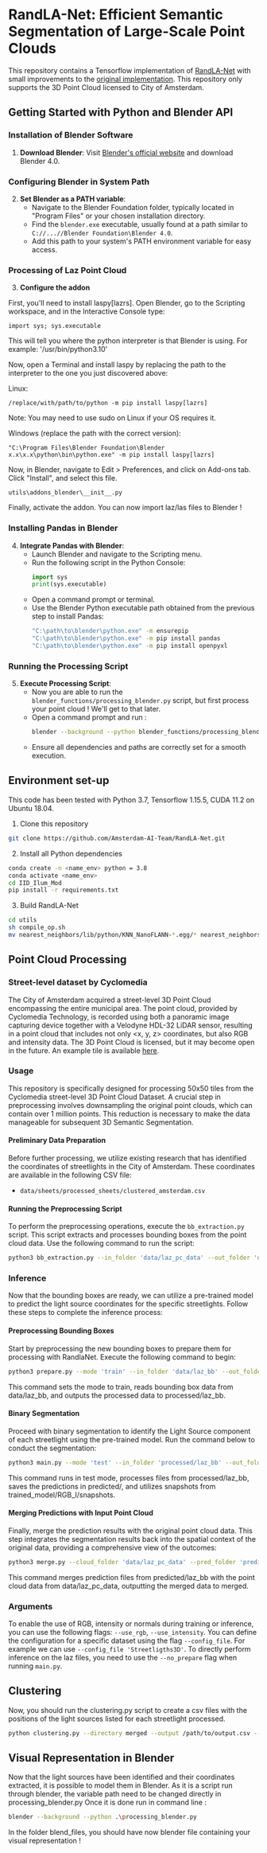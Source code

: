 # RandLA-Net: Efficient Semantic Segmentation of Large-Scale Point Clouds

This repository contains a Tensorflow implementation of [RandLA-Net](http://arxiv.org/abs/1911.11236) with small improvements to the [original implementation](https://github.com/QingyongHu/RandLA-Net). This repository only supports the 3D Point Cloud licensed to City of Amsterdam.

## Getting Started with Python and Blender API

### Installation of Blender Software
1. **Download Blender**: Visit [Blender's official website](https://www.blender.org/) and download Blender 4.0.

### Configuring Blender in System Path
2. **Set Blender as a PATH variable**:
   - Navigate to the Blender Foundation folder, typically located in "Program Files" or your chosen installation directory.
   - Find the `blender.exe` executable, usually found at a path similar to `C://...//Blender Foundation\Blender 4.0`.
   - Add this path to your system's PATH environment variable for easy access.

### Processing of Laz Point Cloud
3. **Configure the addon**

First, you'll need to install laspy[lazrs]. Open Blender, go to the Scripting workspace, and in the Interactive Console type:
```
import sys; sys.executable
```

This will tell you where the python interpreter is that Blender is using.  For example: '/usr/bin/python3.10'

Now, open a Terminal and install laspy by replacing the path to the interpreter to the one you just discovered above:

Linux:
```
/replace/with/path/to/python -m pip install laspy[lazrs]
```
Note: You may need to use sudo on Linux if your OS requires it.

Windows (replace the path with the correct version):
```
"C:\Program Files\Blender Foundation\Blender x.x\x.x\python\bin\python.exe" -m pip install laspy[lazrs]
```

Now, in Blender, navigate to Edit > Preferences, and click on Add-ons tab. Click "Install", and select this file. 
```
utils\addons_blender\__init__.py
```

Finally, activate the addon. You can now import laz/las files to Blender ! 


### Installing Pandas in Blender
4. **Integrate Pandas with Blender**:
   - Launch Blender and navigate to the Scripting menu.
   - Run the following script in the Python Console:
     ```python
     import sys
     print(sys.executable)
     ```
   - Open a command prompt or terminal.
   - Use the Blender Python executable path obtained from the previous step to install Pandas:
     ```bash
     "C:\path\to\blender\python.exe" -m ensurepip
     "C:\path\to\blender\python.exe" -m pip install pandas
     "C:\path\to\blender\python.exe" -m pip install openpyxl
     ```

### Running the Processing Script
5. **Execute Processing Script**:
   - Now you are able to run the `blender_functions/processing_blender.py` script, but first process your point cloud ! We'll get to that later.
   - Open a command prompt and run : 
     ```bash
     blender --background --python blender_functions/processing_blender.py
     ```
   - Ensure all dependencies and paths are correctly set for a smooth execution.

## Environment set-up
This code has been tested with Python 3.7, Tensorflow 1.15.5, CUDA 11.2 on Ubuntu 18.04.

1. Clone this repository

  ```sh
  git clone https://github.com/Amsterdam-AI-Team/RandLA-Net.git
  ```

2. Install all Python dependencies

  ```sh
  conda create -n <name_env> python = 3.8
  conda activate <name_env>
  cd IID_Ilum_Mod
  pip install -r requirements.txt
  ```

3. Build RandLA-Net

  ```sh
  cd utils
  sh compile_op.sh
  mv nearest_neighbors/lib/python/KNN_NanoFLANN-*.egg/* nearest_neighbors/lib/python/.
  ```

## Point Cloud Processing
### Street-level dataset by Cyclomedia
The City of Amsterdam acquired a street-level 3D Point Cloud encompassing the entire municipal area. The point cloud, provided by Cyclomedia Technology, is recorded using both a panoramic image capturing device together with a Velodyne HDL-32 LiDAR sensor, resulting in a point cloud that includes not only <x, y, z> coordinates, but also RGB and intensity data. The 3D Point Cloud is licensed, but it may become open in the future. An example tile is available [here](https://github.com/Amsterdam-AI-Team/Urban_PointCloud_Processing/tree/main/datasets/pointcloud).

### Usage

This repository is specifically designed for processing 50x50 tiles from the Cyclomedia street-level 3D Point Cloud Dataset. A crucial step in preprocessing involves downsampling the original point clouds, which can contain over 1 million points. This reduction is necessary to make the data manageable for subsequent 3D Semantic Segmentation.

#### Preliminary Data Preparation

Before further processing, we utilize existing research that has identified the coordinates of streetlights in the City of Amsterdam. These coordinates are available in the following CSV file:

- `data/sheets/processed_sheets/clustered_amsterdam.csv`

#### Running the Preprocessing Script

To perform the preprocessing operations, execute the `bb_extraction.py` script. This script extracts and processes bounding boxes from the point cloud data. Use the following command to run the script:

```sh
python3 bb_extraction.py --in_folder 'data/laz_pc_data' --out_folder 'data/laz_bb'
```

### Inference

Now that the bounding boxes are ready, we can utilize a pre-trained model to predict the light source coordinates for the specific streetlights. Follow these steps to complete the inference process:

#### Preprocessing Bounding Boxes

Start by preprocessing the new bounding boxes to prepare them for processing with RandlaNet. Execute the following command to begin:

```sh
python3 prepare.py --mode 'train' --in_folder 'data/laz_bb' --out_folder 'processed/laz_bb'
```

This command sets the mode to train, reads bounding box data from data/laz_bb, and outputs the processed data to processed/laz_bb.

#### Binary Segmentation

Proceed with binary segmentation to identify the Light Source component of each streetlight using the pre-trained model. Run the command below to conduct the segmentation:

```sh
python3 main.py --mode 'test' --in_folder 'processed/laz_bb' --out_folder 'predicted/' --snap_folder 'model/RGBI/Log_2024-05-07_08-46-07/snapshots'
```

This command runs in test mode, processes files from processed/laz_bb, saves the predictions in predicted/, and utilizes snapshots from trained_model/RGB_I/snapshots.

#### Merging Predictions with Input Point Cloud

Finally, merge the prediction results with the original point cloud data. This step integrates the segmentation results back into the spatial context of the original data, providing a comprehensive view of the outcomes:

```sh
python3 merge.py --cloud_folder 'data/laz_pc_data' --pred_folder 'predicted/laz_bb' --out_folder 'merged'
```

This command merges prediction files from predicted/laz_bb with the point cloud data from data/laz_pc_data, outputting the merged data to merged.

### Arguments
To enable the use of RGB, intensity or normals during training or inference, you can use the following flags: `--use_rgb`, `--use_intensity`. You can define the configuration for a specific dataset using the flag `--config_file`. For example we can use `--config_file 'Streetligths3D'`. To directly perform inference on the laz files, you need to use the `--no_prepare` flag when running `main.py`.


## Clustering
Now, you should run the clustering.py script to create a csv files with the positions of the light sources listed for each streetlight processed.

```sh
python clustering.py --directory merged --output /path/to/output.csv --label 2
```

## Visual Representation in Blender
Now that the light sources have been identified and their coordinates extracted, it is possible to model them in Blender. As it is a script run through blender, the variable path need to be changed directly in processing_blender.py
Once it is done run in command line : 

```sh
blender --background --python .\processing_blender.py
```

In the folder blend_files, you should have now blender file containing your visual representation ! 




